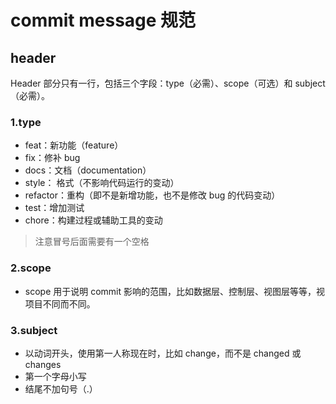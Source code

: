# commit message 规范

## header

Header 部分只有一行，包括三个字段：type（必需）、scope（可选）和 subject（必需）。

### 1.type

- feat：新功能（feature）
- fix：修补 bug
- docs：文档（documentation）
- style： 格式（不影响代码运行的变动）
- refactor：重构（即不是新增功能，也不是修改 bug 的代码变动）
- test：增加测试
- chore：构建过程或辅助工具的变动

> 注意冒号后面需要有一个空格

### 2.scope

- scope 用于说明 commit 影响的范围，比如数据层、控制层、视图层等等，视项目不同而不同。

### 3.subject

- 以动词开头，使用第一人称现在时，比如 change，而不是 changed 或 changes
- 第一个字母小写
- 结尾不加句号（.）
